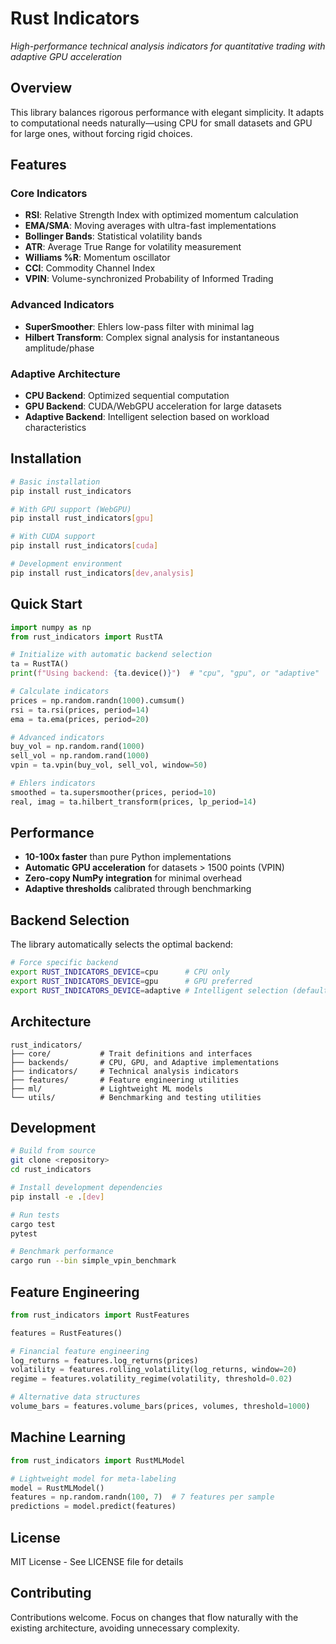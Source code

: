 # Rust Indicators

*High-performance technical analysis indicators for quantitative trading with adaptive GPU acceleration*

## Overview

This library balances rigorous performance with elegant simplicity. It adapts to computational needs naturally—using CPU for small datasets and GPU for large ones, without forcing rigid choices.

## Features

### Core Indicators

- **RSI**: Relative Strength Index with optimized momentum calculation
- **EMA/SMA**: Moving averages with ultra-fast implementations  
- **Bollinger Bands**: Statistical volatility bands
- **ATR**: Average True Range for volatility measurement
- **Williams %R**: Momentum oscillator
- **CCI**: Commodity Channel Index
- **VPIN**: Volume-synchronized Probability of Informed Trading

### Advanced Indicators

- **SuperSmoother**: Ehlers low-pass filter with minimal lag
- **Hilbert Transform**: Complex signal analysis for instantaneous amplitude/phase

### Adaptive Architecture

- **CPU Backend**: Optimized sequential computation
- **GPU Backend**: CUDA/WebGPU acceleration for large datasets
- **Adaptive Backend**: Intelligent selection based on workload characteristics

## Installation

```bash
# Basic installation
pip install rust_indicators

# With GPU support (WebGPU)
pip install rust_indicators[gpu]

# With CUDA support
pip install rust_indicators[cuda]

# Development environment
pip install rust_indicators[dev,analysis]
```

## Quick Start

```python
import numpy as np
from rust_indicators import RustTA

# Initialize with automatic backend selection
ta = RustTA()
print(f"Using backend: {ta.device()}")  # "cpu", "gpu", or "adaptive"

# Calculate indicators
prices = np.random.randn(1000).cumsum()
rsi = ta.rsi(prices, period=14)
ema = ta.ema(prices, period=20)

# Advanced indicators
buy_vol = np.random.rand(1000)
sell_vol = np.random.rand(1000)
vpin = ta.vpin(buy_vol, sell_vol, window=50)

# Ehlers indicators
smoothed = ta.supersmoother(prices, period=10)
real, imag = ta.hilbert_transform(prices, lp_period=14)
```

## Performance

- **10-100x faster** than pure Python implementations
- **Automatic GPU acceleration** for datasets > 1500 points (VPIN)
- **Zero-copy NumPy integration** for minimal overhead
- **Adaptive thresholds** calibrated through benchmarking

## Backend Selection

The library automatically selects the optimal backend:

```bash
# Force specific backend
export RUST_INDICATORS_DEVICE=cpu      # CPU only
export RUST_INDICATORS_DEVICE=gpu      # GPU preferred
export RUST_INDICATORS_DEVICE=adaptive # Intelligent selection (default)
```

## Architecture

```
rust_indicators/
├── core/           # Trait definitions and interfaces
├── backends/       # CPU, GPU, and Adaptive implementations  
├── indicators/     # Technical analysis indicators
├── features/       # Feature engineering utilities
├── ml/             # Lightweight ML models
└── utils/          # Benchmarking and testing utilities
```

## Development

```bash
# Build from source
git clone <repository>
cd rust_indicators

# Install development dependencies
pip install -e .[dev]

# Run tests
cargo test
pytest

# Benchmark performance
cargo run --bin simple_vpin_benchmark
```

## Feature Engineering

```python
from rust_indicators import RustFeatures

features = RustFeatures()

# Financial feature engineering
log_returns = features.log_returns(prices)
volatility = features.rolling_volatility(log_returns, window=20)
regime = features.volatility_regime(volatility, threshold=0.02)

# Alternative data structures
volume_bars = features.volume_bars(prices, volumes, threshold=1000)
```

## Machine Learning

```python
from rust_indicators import RustMLModel

# Lightweight model for meta-labeling
model = RustMLModel()
features = np.random.randn(100, 7)  # 7 features per sample
predictions = model.predict(features)
```

## License

MIT License - See LICENSE file for details

## Contributing

Contributions welcome. Focus on changes that flow naturally with the existing architecture, avoiding unnecessary complexity.
